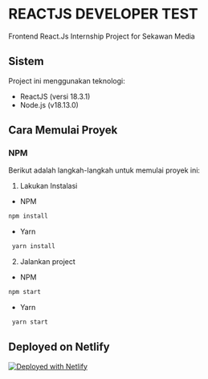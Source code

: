 # REACTJS DEVELOPER TEST

Frontend React.Js Internship Project for Sekawan Media

## Sistem

Project ini menggunakan teknologi:

- ReactJS (versi 18.3.1)
- Node.js (v18.13.0)

## Cara Memulai Proyek 

### NPM

Berikut adalah langkah-langkah untuk memulai proyek ini:

1. Lakukan Instalasi
  - NPM
   ```bash
   npm install
   ```
  - Yarn
  ```bash
   yarn install
  ```

2. Jalankan project
  - NPM
   ```bash
   npm start
   ```
  - Yarn
  ```bash
   yarn start
  ```

 ## Deployed on Netlify
[![Deployed with Netlify](https://www.netlify.com/img/deploy/button.svg)]()

